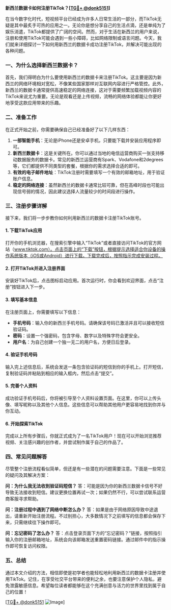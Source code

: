 **新西兰数据卡如何注册TikTok？[[TG💪+ @donk5151](https://t.me/s/donk5151)]**

在当今数字化时代，短视频平台已经成为许多人日常生活的一部分，而TikTok无疑是其中最炙手可热的应用之一。无论你是想分享自己的生活点滴，还是单纯为了娱乐消遣，TikTok都提供了广阔的空间。然而，对于生活在新西兰的用户来说，注册和使用TikTok可能会遇到一些小障碍，比如网络限制或语言问题。今天，我们就来详细探讨一下如何用新西兰的数据卡成功注册TikTok，并解决可能出现的各种问题。

### 一、为什么选择新西兰数据卡？

首先，我们得明白为什么要使用新西兰的数据卡来注册TikTok。这主要是因为新西兰的网络环境相对宽松，不像某些国家那样对互联网内容进行严格管控。此外，新西兰的数据卡通常提供高速稳定的网络连接，这对于需要频繁加载视频内容的TikTok来说尤为重要。无论是观看还是上传视频，流畅的网络体验都能让你更好地享受这款应用带来的乐趣。

### 二、准备工作

在正式开始之前，你需要确保自己已经准备好了以下几样东西：

1. **一部智能手机**：无论是iPhone还是安卓手机，只要能下载并安装应用程序即可。
2. **新西兰数据卡**：这是关键所在。你可以通过当地的电信运营商购买一张支持移动数据服务的数据卡。常见的新西兰运营商有Spark、Vodafone和2degrees等，它们都提供不同类型的套餐，根据你的需求选择合适的即可。
3. **有效的电子邮件地址**：TikTok注册时需要填写一个有效的邮箱地址，用于验证账户信息。
4. **稳定的网络连接**：虽然新西兰的数据卡通常比较可靠，但在高峰时段也可能出现信号弱的情况，因此建议选择人流量较少的时间段进行操作。

### 三、注册步骤详解

接下来，我们将一步步教你如何利用新西兰的数据卡注册TikTok账号。

#### 1. 下载TikTok应用

打开你的手机浏览器，在搜索引擎中输入“TikTok”或者直接访问TikTok的官方网站（www.tiktok.com）。点击页面上的“下载”按钮，根据提示选择适合你设备的操作系统版本（iOS或Android）进行下载。下载完成后，按照指示完成安装过程。

#### 2. 打开TikTok并进入注册界面

安装好TikTok后，点击图标启动应用。首次运行时，你会看到欢迎界面，点击“注册”按钮进入下一步。

#### 3. 填写基本信息

在注册页面上，你需要填写以下信息：
- **手机号码**：输入你的新西兰手机号码。请确保该号码已激活并且可以接收短信验证码。
- **密码**：设置一个强密码，包含字母、数字以及特殊字符会更安全。
- **用户名**：为自己创建一个独一无二的用户名，方便日后登录。

#### 4. 验证手机号码

输入完上述信息后，系统会发送一条包含验证码的短信到你的手机上。打开短信，复制验证码并粘贴到相应的输入框内，然后点击“提交”。

#### 5. 完善个人资料

成功验证手机号码后，你将被引导至个人资料设置页面。在这里，你可以上传头像、填写昵称以及其他个人信息。这些信息可以帮助其他用户更容易地找到你并与你互动。

#### 6. 开始探索TikTok

完成以上所有步骤后，你就正式成为了一名TikTok用户！现在可以开始浏览推荐视频、关注感兴趣的创作者，并尝试制作属于自己的作品了。

### 四、常见问题解答

尽管整个注册流程看似简单，但还是有一些潜在的问题需要注意。下面是一些常见的疑问及其解决方案：

**问：为什么我无法收到验证码短信？**
答：可能是因为你的新西兰数据卡信号不好导致无法接收到短信。建议更换位置再试一次；如果仍然不行，可以尝试联系运营商客服寻求帮助。

**问：注册过程中遇到了网络中断怎么办？**
答：如果是由于网络原因导致中途退出，请重新开始注册流程。不过别担心，大多数情况下之前填写的信息都会保存下来，只需继续往下操作即可。

**问：忘记密码了怎么办？**
答：点击登录页面下方的“忘记密码？”链接，按照指引输入你的注册邮箱地址，系统会向该邮箱发送重置密码链接。通过邮件中的指示操作即可恢复访问权限。

### 五、总结

通过本文介绍的方法，相信即使是初学者也能轻松地利用新西兰的数据卡注册并使用TikTok。记住，在享受社交平台带来的便利之余，也要注意保护个人隐私，避免泄露敏感信息。希望每位读者都能够在这个充满创意与活力的世界里找到属于自己的位置！

[[TG💪+ @donk5151](https://t.me/s/donk5151) ![Image](https://i.postimg.cc/rwNCRYN7/Snipaste-2025-04-30-17-27-05.png)]